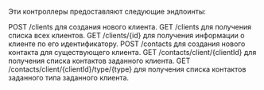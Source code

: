 Эти контроллеры предоставляют следующие эндпоинты:

POST /clients для создания нового клиента.
GET /clients для получения списка всех клиентов.
GET /clients/{id} для получения информации о клиенте по его идентификатору.
POST /contacts для создания нового контакта для существующего клиента.
GET /contacts/client/{clientId} для получения списка контактов заданного клиента.
GET /contacts/client/{clientId}/type/{type} для получения списка контактов заданного типа заданного клиента.
